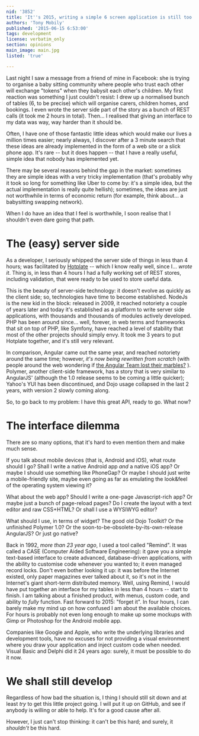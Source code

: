 ```yaml
---
nid: '3852'
title: 'It''s 2015, writing a simple 6 screen application is still too hard'
authors: 'Tony Mobily'
published: '2015-06-15 6:53:00'
tags: development
license: verbatim_only
section: opinions
main_image: main.jpg
listed: 'true'

---
```

Last night I saw a message from a friend of mine in Facebook: she is trying to organise a baby sitting community where people who trust each other will exchange "tokens" when they babysit each other's children. My first reaction was something I just couldn't resist: I drew up a normalised bunch of tables (6, to be precise) which will organise carers, children homes, and bookings. I even wrote the server side part of the story as a bunch of REST calls (it took me 2 hours in total). Then... I realised that giving an interface to my data was way, way harder than it should be.

<!--break-->

Often, I have one of those fantastic little ideas which would make our lives a million times easier; nearly always, I discover after a 3 minute search that these ideas are already implemented in the form of a web site or a slick phone app. It's rare -- but it does happen -- that I have a really useful, simple idea that nobody has implemented yet.

There may be several reasons behind the gap in the market: sometimes they are simple ideas with a very tricky implementation (that's probably why it took so long for something like Uber to come by: it's a simple idea, but the actual implementation is really quite hellish); sometimes, the ideas are just not worthwhile in terms of economic return (for example, think about... a babysitting swapping network).

When I do have an idea that I feel is worthwhile, I soon realise that I shouldn't even dare going that path.

# The (easy) server side

As a developer, I seriously whipped the server side of things in less than 4 hours;  was facilitated by [Hotplate](http://www.hotplatejs.com/) -- which I know really well, since I... _wrote it_. Thing is, in less than 4 hours I had a fully working set of REST stores, including validation, that were ready to be used to store useful data.

This is the beauty of server-side technology: it doesn't evolve as quickly as the client side; so, technologies have time to become established. NodeJs is the new kid in the block: released in 2009, it reached notoriety a couple of years later and today it's established as a platform to write server side applications, with thousands and thousands of modules actively developed. PHP has been around since... well, forever, in web terms and frameworks that sit on top of PHP, like Symfony, have reached a level of stability that most of the other projects should simply envy. It took me 3 years to put Hotplate together, and it's still very relevant.

In comparison, Angular came out the same year, and reached notoriety around the same time; however, _it's now being rewritten from scratch_ (with people around the web wondering if [the Angular Team lost their marbles?](http://blog.dantup.com/2014/10/have-the-angular-team-lost-their-marbles/) ). Polymer, another client-side framework, has a story that is very similar to AngularJS' (although the 1.0 release seems to be coming a little quicker); Yahoo's YUI has been discontinued, and Dojo usage collapsed in the last 2 years, with version 2 slowly coming along.

So, to go back to my problem: I have this great API, ready to go. What now?

# The interface dilemma

There are so many options, that it's hard to even mention them and make much sense.

If you talk about mobile devices (that is, Android and iOS), what route should I go? Shall I write a native Android app _and_ a native iOS app? Or maybe I should use something like PhoneGap? Or maybe I should just write a mobile-friendly site, maybe even going as far as emulating the look&feel of the operating system viewing it?

What about the web app? Should I write a one-page Javascript-rich app? Or maybe just a bunch of page-reload pages? Do I create the layout with a text editor and raw CSS+HTML? Or shall I use a WYSIWYG editor?

What should I use, in terms of widget? The good old Dojo Toolkit? Or the unfinished Polymer 1.0? Or the soon-to-be-obsolete-by-its-own-release AngularJS? Or just go native?

Back in 1992, _more than 23 year ago_, I used a tool called "Remind". It was called a CASE (Computer Aided Software Engineering): it gave you a simple text-based interface to create advanced, database-driven applications, with the ability to customise code whenever you wanted to; it even managed record locks. Don't even bother looking it up: it was before the Internet existed, only paper magazines ever talked about it, so it's not in the Internet's giant short-term distributed memory. Well, using Remind, I would have put together an interface for my tables in less than 4 hours -- start to finish. I am talking about a finished product, with menus, custom code, and ability to _fully_ function. Fast forward to 2015: "forget it". In four hours, I can barely make my mind up on how confused I am about the available choices. For hours is probably not even long enough to make up some mockups with Gimp or Photoshop for the Android mobile app.

Companies like Google and Apple, who write the underlying libraries and development tools, have no excuses for not providing a visual environment where you draw your application and inject custom code when needed. Visual Basic and Delphi did it 24 years ago: surely, it must be possible to do it now.

# We shall still develop

Regardless of how bad the situation is, I thing I should still sit down and at least _try_ to get this little project going. I will put it up on GitHub, and see if anybody is willing or able to help. It's for a good cause after all.

However, I just can't stop thinking: it can't be this hard; and surely, it _shouldn't_ be this hard.
